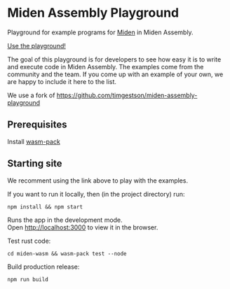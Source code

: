 # Miden Assembly Playground

Playground for example programs for [Miden](https://github.com/maticnetwork/miden) in Miden Assembly.

[Use the playground!](https://0xpolygonmiden.github.io/examples/)

The goal of this playground is for developers to see how easy it is to write and execute code in Miden Assembly. The examples come from the community and the team. If you come up with an example of your own, we are happy to include it here to the list.

We use a fork of https://github.com/timgestson/miden-assembly-playground

## Prerequisites

Install [wasm-pack](https://rustwasm.github.io/wasm-pack/installer/)

## Starting site

We recomment using the link above to play with the examples. 

If you want to run it locally, then (in the project directory) run:

`npm install && npm start`

Runs the app in the development mode.\
Open [http://localhost:3000](http://localhost:3000) to view it in the browser.

Test rust code:

`cd miden-wasm && wasm-pack test --node`

Build production release:

`npm run build`